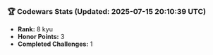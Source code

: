 ### 🏆 Codewars Stats (Updated: 2025-07-15 20:10:39 UTC)

- **Rank:** 8 kyu
- **Honor Points:** 3
- **Completed Challenges:** 1
